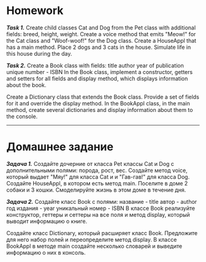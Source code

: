 # Homework

***Task 1.***
Create child classes Cat and Dog from the Pet class with additional fields:
breed, height, weight.
Create a voice method that emits "Meow!" for the Cat class and "Woof-woof!" for the Dog class.
Create a HouseAppl that has a main method.
Place 2 dogs and 3 cats in the house.
Simulate life in this house during the day.

***Task 2.***
Create a Book class with fields:
title
author
year of publication
unique number - ISBN
In the Book class, implement a constructor, getters and setters for all fields and
display method, which displays information about the book.

Create a Dictionary class that extends the Book class.
Provide a set of fields for it and override the display method.
In the BookAppl class, in the main method, create several dictionaries and display information about them
to the console.

_______________________________________________________

# Домашнее задание

***Задача 1.***
Создайте дочерние от класса Pet классы Cat и Dog c дополнительными полями: 
порода, рост, вес.
Создайте метод voice, который выдает "Мяу!" для класса Cat и и "Гав-гав!" для класса Dog.
Создайте HouseAppl, в котором есть метод main.
Поселите в доме 2 собаки и 3 кошки.
Смоделируйте жизнь в этом доме в течение дня.

***Задача 2.***
Создайте класс Book с полями:
название - title
автор - author
год издания - year
уникальный номер - ISBN
В классе Book реализуйте конструктор, геттеры и сеттеры на все поля и
метод display, который выводит информацию о книге.

Создайте класс Dictionary, который расширяет класс Book.
Предложите для него набор полей и переопределите метод display.
В классе BookAppl в методе main создайте несколько словарей и выведите информацию о них 
в консоль.







